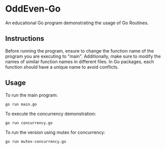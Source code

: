 # OddEven-Go

An educational Go program demonstrating the usage of Go Routines.

## Instructions

Before running the program, ensure to change the function name of the program you are executing to "main". Additionally, make sure to modify the names of similar function names in different files. In Go packages, each function should have a unique name to avoid conflicts.

## Usage

To run the main program:

```bash
go run main.go
```
To execute the concurrency demonstration:
```
go run concurrency.go
```
To run the version using mutex for concurrency:
```
go run mutex-concurrency.go
```
